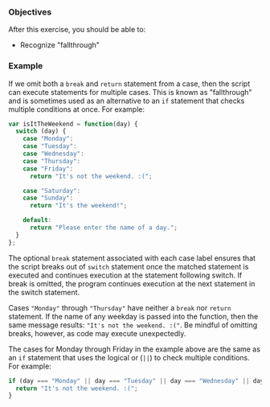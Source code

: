 <!--{ ids:[170], language:'JavaScript', type:'workshop', order: 7, name:'switch Statements III', description:'Fallthrough: execute statements for multiple cases' }-->

### Objectives

After this exercise, you should be able to:

- Recognize "fallthrough"

### Example

If we omit both a `break` and `return` statement from a case, then the script can execute statements for multiple cases. This is known as "fallthrough" and is sometimes used as an alternative to an `if` statement that checks multiple conditions at once. For example:

```js
var isItTheWeekend = function(day) {
  switch (day) {
    case "Monday":
    case "Tuesday":
    case "Wednesday":
    case "Thursday":
    case "Friday":
      return "It's not the weekend. :(";

    case "Saturday":
    case "Sunday":
      return "It's the weekend!";

    default:
      return "Please enter the name of a day.";
  }
};
```

The optional `break` statement associated with each case label ensures that the script breaks out of `switch` statement once the matched statement is executed and continues execution at the statement following switch. If break is omitted, the program continues execution at the next statement in the switch statement.

Cases `"Monday"` through `"Thursday"` have neither a `break` nor `return` statement. If the name of any weekday is passed into the function, then the same message results: `"It's not the weekend. :("`. Be mindful of omitting breaks, however, as code may execute unexpectedly.

The cases for Monday through Friday in the example above are the same as an `if` statement that uses the logical or (`||`) to check multiple conditions. For example:

```js
if (day === "Monday" || day === "Tuesday" || day === "Wednesday" || day === "Thursday" || day === "Friday") {
  return "It's not the weekend. :(";
}
```
